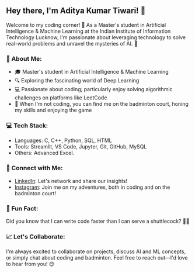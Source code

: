 ## Hey there, I'm Aditya Kumar Tiwari! 👋

Welcome to my coding corner! 🚀 As a Master's student in Artificial Intelligence & Machine Learning at the Indian Institute of Information Technology Lucknow, I'm passionate about leveraging technology to solve real-world problems and unravel the mysteries of AI. 🤖

### 🌱 About Me:
- 🎓 Master's student in Artificial Intelligence & Machine Learning
- 🔍 Exploring the fascinating world of Deep Learning
- 💻 Passionate about coding; particularly enjoy solving algorithmic challenges on platforms like LeetCode
- 🏸 When I'm not coding, you can find me on the badminton court, honing my skills and enjoying the game


### 💻 Tech Stack:
- Languages: C, C++, Python, SQL, HTML
- Tools: Streamlit, VS Code, Jupyter, Git, GitHub, MySQL
- Others: Advanced Excel.

### 🤝 Connect with Me:
- [LinkedIn](https://www.linkedin.com/in/aditya-kumar-tiwari-a787-levi-eren/): Let's network and share our insights!
- [Instagram](https://www.instagram.com/_aadi_anant/): Join me on my adventures, both in coding and on the badminton court!

### 🚀 Fun Fact:
Did you know that I can write code faster than I can serve a shuttlecock? 🏸💨

### 📈 Let's Collaborate:
I'm always excited to collaborate on projects, discuss AI and ML concepts, or simply chat about coding and badminton. Feel free to reach out—I'd love to hear from you! 😊
